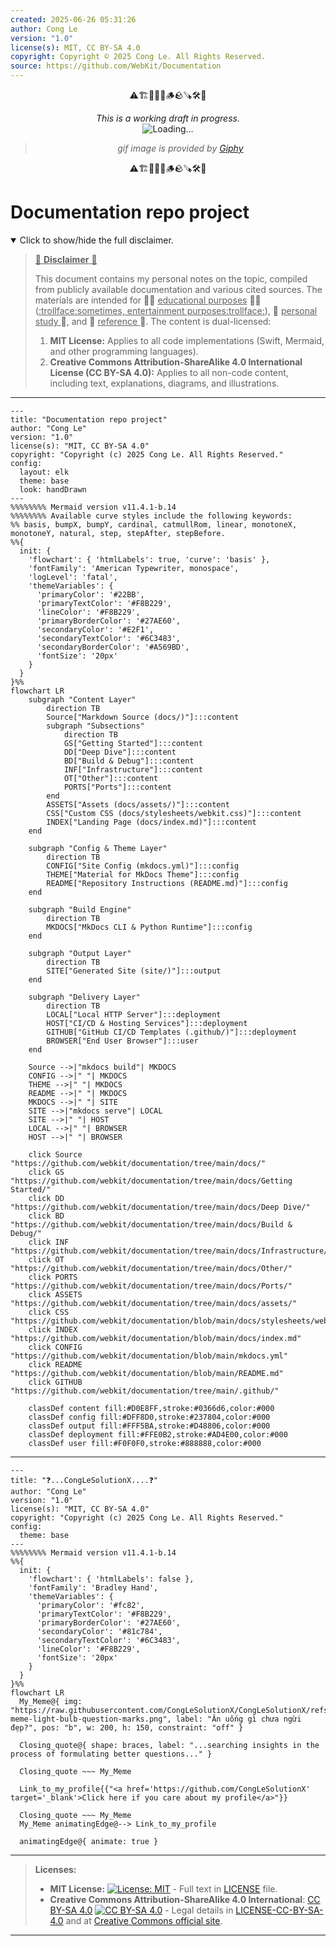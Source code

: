 ```yaml
---
created: 2025-06-26 05:31:26
author: Cong Le
version: "1.0"
license(s): MIT, CC BY-SA 4.0
copyright: Copyright © 2025 Cong Le. All Rights Reserved.
source: https://github.com/WebKit/Documentation
---
```


<div align="center">
  <p>⚠️🏗️🚧🦺🧱🪵🪨🪚🛠️👷</p>
  <i>This is a working draft in progress.</i>
  <br/>
  <img alt="Loading…" src="https://media0.giphy.com/media/v1.Y2lkPTc5MGI3NjExeHJ4YXdtYjJpMDl0MzEwYmU4ZzBobG0waGNiN3MzNzR0d2R2NnMwNSZlcD12MV9pbnRlcm5hbF9naWZfYnlfaWQmY3Q9Zw/26gssNOlBJKjEM3yo/giphy.gif"/>
  <br/>
  <blockquote>
	  <i>gif image is provided by <a href="https://giphy.com">Giphy</a></i>
  </blockquote>
  <p>⚠️🏗️🚧🦺🧱🪵🪨🪚🛠️👷</p>

</div>


# Documentation repo project
<details open>
<summary>Click to show/hide the full disclaimer.</summary>
   
> <ins>📢 **Disclaimer** 🚨</ins>
>
> This document contains my personal notes on the topic,
> compiled from publicly available documentation and various cited sources.
> The materials are intended for 👨‍🎓 <ins>educational purposes</ins> 👨‍🎓 (<ins>:trollface:sometimes, entertainment purposes:trollface:</ins>), 📖 <ins> personal study </ins> 📖, and 🔖 <ins> reference </ins> 🔖.
> The content is dual-licensed:
> 1. **MIT License:** Applies to all code implementations (Swift, Mermaid, and other programming languages).
> 2. **Creative Commons Attribution-ShareAlike 4.0 International License (CC BY-SA 4.0):** Applies to all non-code content, including text, explanations, diagrams, and illustrations.

</details>


---

```mermaid
---
title: "Documentation repo project"
author: "Cong Le"
version: "1.0"
license(s): "MIT, CC BY-SA 4.0"
copyright: "Copyright (c) 2025 Cong Le. All Rights Reserved."
config:
  layout: elk
  theme: base
  look: handDrawn
---
%%%%%%%% Mermaid version v11.4.1-b.14
%%%%%%%% Available curve styles include the following keywords:
%% basis, bumpX, bumpY, cardinal, catmullRom, linear, monotoneX, monotoneY, natural, step, stepAfter, stepBefore.
%%{
  init: {
    'flowchart': { 'htmlLabels': true, 'curve': 'basis' },
    'fontFamily': 'American Typewriter, monospace',
    'logLevel': 'fatal',
    'themeVariables': {
      'primaryColor': '#22BB',
      'primaryTextColor': '#F8B229',
      'lineColor': '#F8B229',
      'primaryBorderColor': '#27AE60',
      'secondaryColor': '#E2F1',
      'secondaryTextColor': '#6C3483',
      'secondaryBorderColor': '#A569BD',
      'fontSize': '20px'
    }
  }
}%%
flowchart LR
    subgraph "Content Layer"
        direction TB
        Source["Markdown Source (docs/)"]:::content
        subgraph "Subsections"
            direction TB
            GS["Getting Started"]:::content
            DD["Deep Dive"]:::content
            BD["Build & Debug"]:::content
            INF["Infrastructure"]:::content
            OT["Other"]:::content
            PORTS["Ports"]:::content
        end
        ASSETS["Assets (docs/assets/)"]:::content
        CSS["Custom CSS (docs/stylesheets/webkit.css)"]:::content
        INDEX["Landing Page (docs/index.md)"]:::content
    end

    subgraph "Config & Theme Layer"
        direction TB
        CONFIG["Site Config (mkdocs.yml)"]:::config
        THEME["Material for MkDocs Theme"]:::config
        README["Repository Instructions (README.md)"]:::config
    end

    subgraph "Build Engine"
        direction TB
        MKDOCS["MkDocs CLI & Python Runtime"]:::config
    end

    subgraph "Output Layer"
        direction TB
        SITE["Generated Site (site/)"]:::output
    end

    subgraph "Delivery Layer"
        direction TB
        LOCAL["Local HTTP Server"]:::deployment
        HOST["CI/CD & Hosting Services"]:::deployment
        GITHUB["GitHub CI/CD Templates (.github/)"]:::deployment
        BROWSER["End User Browser"]:::user
    end

    Source -->|"mkdocs build"| MKDOCS
    CONFIG -->|" "| MKDOCS
    THEME -->|" "| MKDOCS
    README -->|" "| MKDOCS
    MKDOCS -->|" "| SITE
    SITE -->|"mkdocs serve"| LOCAL
    SITE -->|" "| HOST
    LOCAL -->|" "| BROWSER
    HOST -->|" "| BROWSER

    click Source "https://github.com/webkit/documentation/tree/main/docs/"
    click GS "https://github.com/webkit/documentation/tree/main/docs/Getting Started/"
    click DD "https://github.com/webkit/documentation/tree/main/docs/Deep Dive/"
    click BD "https://github.com/webkit/documentation/tree/main/docs/Build & Debug/"
    click INF "https://github.com/webkit/documentation/tree/main/docs/Infrastructure/"
    click OT "https://github.com/webkit/documentation/tree/main/docs/Other/"
    click PORTS "https://github.com/webkit/documentation/tree/main/docs/Ports/"
    click ASSETS "https://github.com/webkit/documentation/tree/main/docs/assets/"
    click CSS "https://github.com/webkit/documentation/blob/main/docs/stylesheets/webkit.css"
    click INDEX "https://github.com/webkit/documentation/blob/main/docs/index.md"
    click CONFIG "https://github.com/webkit/documentation/blob/main/mkdocs.yml"
    click README "https://github.com/webkit/documentation/blob/main/README.md"
    click GITHUB "https://github.com/webkit/documentation/tree/main/.github/"

    classDef content fill:#D0E8FF,stroke:#0366d6,color:#000
    classDef config fill:#DFF8D0,stroke:#237804,color:#000
    classDef output fill:#FFF5BA,stroke:#D48806,color:#000
    classDef deployment fill:#FFE0B2,stroke:#AD4E00,color:#000
    classDef user fill:#F0F0F0,stroke:#888888,color:#000

```

----

```mermaid
---
title: "❓...CongLeSolutionX....❓"
author: "Cong Le"
version: "1.0"
license(s): "MIT, CC BY-SA 4.0"
copyright: "Copyright (c) 2025 Cong Le. All Rights Reserved."
config:
  theme: base
---
%%%%%%%% Mermaid version v11.4.1-b.14
%%{
  init: {
    'flowchart': { 'htmlLabels': false },
    'fontFamily': 'Bradley Hand',
    'themeVariables': {
      'primaryColor': '#fc82',
      'primaryTextColor': '#F8B229',
      'primaryBorderColor': '#27AE60',
      'secondaryColor': '#81c784',
      'secondaryTextColor': '#6C3483',
      'lineColor': '#F8B229',
      'fontSize': '20px'
    }
  }
}%%
flowchart LR
  My_Meme@{ img: "https://raw.githubusercontent.com/CongLeSolutionX/CongLeSolutionX/refs/heads/main/assets/images/My-meme-light-bulb-question-marks.png", label: "Ăn uống gì chưa ngừi đẹp?", pos: "b", w: 200, h: 150, constraint: "off" }

  Closing_quote@{ shape: braces, label: "...searching insights in the process of formulating better questions..." }

  Closing_quote ~~~ My_Meme
    
  Link_to_my_profile{{"<a href='https://github.com/CongLeSolutionX' target='_blank'>Click here if you care about my profile</a>"}}

  Closing_quote ~~~ My_Meme
  My_Meme animatingEdge@--> Link_to_my_profile
  
  animatingEdge@{ animate: true }

```

---
>**Licenses:**
>
>- **MIT License:**  [![License: MIT](https://img.shields.io/badge/License-MIT-yellow.svg)](LICENSE) - Full text in [LICENSE](LICENSE) file.
>- **Creative Commons Attribution-ShareAlike 4.0 International**: [CC BY-SA 4.0](https://creativecommons.org/licenses/by-sa/4.0/) [![CC BY-SA 4.0](https://licensebuttons.net/l/by-sa/4.0/88x31.png)](https://creativecommons.org/licenses/by-sa/4.0/) - Legal details in [LICENSE-CC-BY-SA-4.0](THE_PAST/LICENSE-CC-BY-SA-4.0) and at [Creative Commons official site](https://creativecommons.org/licenses/by-sa/4.0/).
>
---